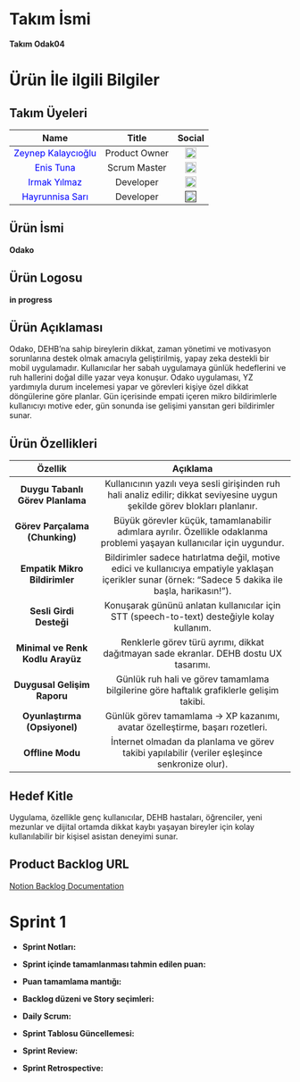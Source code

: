 # Takım İsmi
**Takım Odak04**

# Ürün İle ilgili Bilgiler
## Takım Üyeleri
| Name | Title | Social |
|:-------:| :-----:| :--------:|
| <a href="https://github.com/zeynepkalaycioglu" style="text-decoration:none; color:blue;">Zeynep Kalaycıoğlu</a> | Product Owner | [<img src="https://upload.wikimedia.org/wikipedia/commons/c/ca/LinkedIn_logo_initials.png" alt="LinkedIn" width="20"/>](https://www.linkedin.com/in/zeynep-kalaycioglu/) |
| <a href="https://github.com/zeynepkalaycioglu" style="text-decoration:none; color:blue;">Enis Tuna</a> | Scrum Master | [<img src="https://upload.wikimedia.org/wikipedia/commons/c/ca/LinkedIn_logo_initials.png" alt="LinkedIn" width="20"/>](https://www.linkedin.com/in/enistuna/) |
| <a href="https://github.com/Irmakyil" style="text-decoration:none; color:blue;">Irmak Yılmaz</a> | Developer | [<img src="https://upload.wikimedia.org/wikipedia/commons/c/ca/LinkedIn_logo_initials.png" alt="LinkedIn" width="20"/>](https://www.linkedin.com/in/yilmazirmak/) |
| <a href="https://github.com/hyrs049" style="text-decoration:none; color:blue;">Hayrunnisa Sarı</a> | Developer | [<img src="https://upload.wikimedia.org/wikipedia/commons/c/ca/LinkedIn_logo_initials.png" alt="LinkedIn" width="20"/>]() |

## Ürün İsmi
**Odako**

## Ürün Logosu
**in progress**

## Ürün Açıklaması
Odako, DEHB’na sahip bireylerin dikkat, zaman yönetimi ve motivasyon sorunlarına destek olmak amacıyla geliştirilmiş, yapay zeka destekli bir mobil uygulamadır. Kullanıcılar her sabah uygulamaya günlük hedeflerini ve ruh hallerini doğal dille yazar veya konuşur. Odako uygulaması, YZ yardımıyla durum incelemesi yapar ve görevleri kişiye özel dikkat döngülerine göre planlar. Gün içerisinde empati içeren mikro bildirimlerle kullanıcıyı motive eder, gün sonunda ise gelişimi yansıtan geri bildirimler sunar.

## Ürün Özellikleri
| Özellik | Açıklama | 
|:-------:| :-----:|
| **Duygu Tabanlı Görev Planlama** | Kullanıcının yazılı veya sesli girişinden ruh hali analiz edilir; dikkat seviyesine uygun şekilde görev blokları planlanır. | 
| **Görev Parçalama (Chunking)** | Büyük görevler küçük, tamamlanabilir adımlara ayrılır. Özellikle odaklanma problemi yaşayan kullanıcılar için uygundur. |
| **Empatik Mikro Bildirimler** | Bildirimler sadece hatırlatma değil, motive edici ve kullanıcıya empatiyle yaklaşan içerikler sunar (örnek: “Sadece 5 dakika ile başla, harikasın!”). |
| **Sesli Girdi Desteği** | Konuşarak gününü anlatan kullanıcılar için STT (speech-to-text) desteğiyle kolay kullanım. |
| **Minimal ve Renk Kodlu Arayüz** | Renklerle görev türü ayrımı, dikkat dağıtmayan sade ekranlar. DEHB dostu UX tasarımı. |
| **Duygusal Gelişim Raporu** | Günlük ruh hali ve görev tamamlama bilgilerine göre haftalık grafiklerle gelişim takibi. |
| **Oyunlaştırma (Opsiyonel)** | Günlük görev tamamlama → XP kazanımı, avatar özelleştirme, başarı rozetleri. |
| **Offline Modu** | İnternet olmadan da planlama ve görev takibi yapılabilir (veriler eşleşince senkronize olur). |

## Hedef Kitle
Uygulama, özellikle genç kullanıcılar, DEHB hastaları,  öğrenciler, yeni mezunlar ve dijital ortamda dikkat kaybı yaşayan bireyler için kolay kullanılabilir bir kişisel asistan deneyimi sunar.

## Product Backlog URL
[Notion Backlog Documentation](https://www.notion.so/21a1b68825f0805eac2be384bf038e14?v=21a1b68825f0807ea546000ceeb68d92&source=copy_link)

# Sprint 1
* **Sprint Notları:** 

* **Sprint içinde tamamlanması tahmin edilen puan:** 

* **Puan tamamlama mantığı:**

* **Backlog düzeni ve Story seçimleri:** 

* **Daily Scrum:** 

* **Sprint Tablosu Güncellemesi:**

* **Sprint Review:**

* **Sprint Retrospective:**




















